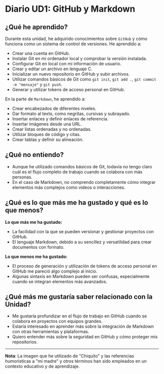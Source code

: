 # Diario UD1: GitHub y Markdown

## ¿Qué he aprendido?

Durante esta unidad, he adquirido conocimientos sobre `GitHub` y cómo funciona como un sistema de control de versiones. He aprendido a:

- Crear una cuenta en GitHub.
- Instalar Git en mi ordenador local y comprobar la versión instalada.
- Configurar Git en local con mi información de usuario.
- Crear y editar un archivo en lenguaje C.
- Inicializar un nuevo repositorio en GitHub y subir archivos.
- Utilizar comandos básicos de Git como `git init`, `git add .`, `git commit -m "mensaje"` y `git push`.
- Generar y utilizar tokens de acceso personal en GitHub.
  
En la parte de `Markdown`, he aprendido a:

- Crear encabezados de diferentes niveles.
- Dar formato al texto, como negritas, cursivas y subrayado.
- Insertar enlaces y definir enlaces de referencia.
- Insertar imágenes desde una URL.
- Crear listas ordenadas y no ordenadas.
- Utilizar bloques de código y citas.
- Crear tablas y definir su alineación.

## ¿Qué no entiendo?

- Aunque he utilizado comandos básicos de Git, todavía no tengo claro cuál es el flujo completo de trabajo cuando se colabora con más personas.
- En el caso de Markdown, no comprendo completamente cómo integrar elementos más complejos como videos o interacciones.

## ¿Qué es lo que más me ha gustado y qué es lo que menos?

**Lo que más me ha gustado:**

- La facilidad con la que se pueden versionar y gestionar proyectos con GitHub.
- El lenguaje Markdown, debido a su sencillez y versatilidad para crear documentos con formato.

**Lo que menos me ha gustado:**

- El proceso de generación y utilización de tokens de acceso personal en GitHub me pareció algo complejo al inicio.
- Algunas sintaxis en Markdown pueden ser confusas, especialmente cuando se integran elementos más avanzados.

## ¿Qué más me gustaría saber relacionado con la Unidad?

- Me gustaría profundizar en el flujo de trabajo en GitHub cuando se colabora en proyectos con equipos grandes.
- Estaría interesado en aprender más sobre la integración de Markdown con otras herramientas y plataformas.
- Quiero entender más sobre la seguridad en GitHub y cómo proteger mis repositorios.

---

**Nota**: La imagen que he utilizado de "Chiquito" y las referencias humorísticas a "mi madre" y otros términos han sido empleados en un contexto educativo y de aprendizaje.

